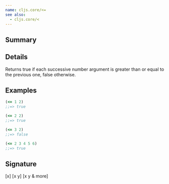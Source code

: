 ```yaml
---
name: cljs.core/<=
see also:
  - cljs.core/<
---
```


## Summary

## Details

Returns true if each successive number argument is greater than or equal to the
previous one, false otherwise.

## Examples

```clj
(<= 1 2)
;;=> true

(<= 2 2)
;;=> true

(<= 3 2)
;;=> false

(<= 2 3 4 5 6)
;;=> true
```

## Signature
[x]
[x y]
[x y & more]
